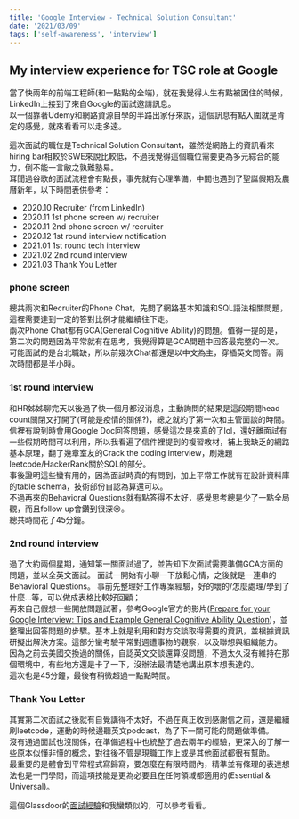 ```yaml
---
title: 'Google Interview - Technical Solution Consultant'
date: '2021/03/09'
tags: ['self-awareness', 'interview']
---
```


## My interview experience for TSC role at Google  
當了快兩年的前端工程師(和一點點的全端)，就在我覺得人生有點被困住的時候，LinkedIn上接到了來自Google的面試邀請訊息。  
以一個靠著Udemy和網路資源自學的半路出家仔來說，這個訊息有點入圍就是肯定的感覺，就來看看可以走多遠。

這次面試的職位是Technical Solution Consultant，雖然從網路上的資訊看來hiring bar相較於SWE來說比較低，不過我覺得這個職位需要更為多元綜合的能力，倒不能一言敝之孰難塾易。  
耳聞過谷歌的面試流程會有點長，事先就有心理準備，中間也遇到了聖誕假期及農曆新年，以下時間表供參考：
- 2020.10 Recruiter (from LinkedIn)
- 2020.11 1st phone screen w/ recruiter
- 2020.11 2nd phone screen w/ recruiter
- 2020.12 1st round interview notification
- 2021.01 1st round tech interview
- 2021.02 2nd round interview
- 2021.03 Thank You Letter

### phone screen
總共兩次和Recruiter的Phone Chat，先問了網路基本知識和SQL語法相關問題，這裡需要達到一定的答對比例才能繼續往下走。  
兩次Phone Chat都有GCA(General Cognitive Ability)的問題。值得一提的是，第二次的問題因為平常就有在思考，我覺得算是GCA問題中回答最完整的一次。  
可能面試的是台北職缺，所以前幾次Chat都還是以中文為主，穿插英文問答。兩次時間都是半小時。

### 1st round interview
和HR姊姊聊完天以後過了快一個月都沒消息，主動詢問的結果是這段期間head count關閉又打開了(可能是疫情的關係?)，總之就約了第一次和主管面談的時間。  
信裡有說到時會用Google Doc回答問題，感覺這次是來真的了lol，還好離面試有一些假期時間可以利用，所以我看遍了信件裡提到的複習教材，補上我缺乏的網路基本原理，翻了幾章室友的Crack the coding interview，刷幾題leetcode/HackerRank關於SQL的部分。  
事後證明這些蠻有用的，因為面試時真的有問到，加上平常工作就有在設計資料庫的table schema，技術部份自認為算還可以。  
不過再來的Behavioral Questions就有點答得不太好，感覺思考總是少了一點全局觀，而且follow up會鑽到很深😢。  
總共時間花了45分鐘。

### 2nd round interview
過了大約兩個星期，通知第一關面試過了，並告知下次面試需要準備GCA方面的問題，並以全英文面試。
面試一開始有小聊一下放鬆心情，之後就是一連串的Behavioral Questions。
事前先整理好工作專案經驗，好的壞的/怎麼處理/學到了什麼...等，可以做成表格比較好回顧；  
再來自己假想一些開放問題試著，參考Google官方的影片([Prepare for your Google Interview: Tips and Example General Cognitive Ability Question](https://www.youtube.com/watch?v=eIMR82oO2Dc))，並整理出回答問題的步驟。基本上就是利用和對方交談取得需要的資訊，並根據資訊研擬出解決方案。這部分蠻考驗平常對週遭事物的觀察，以及聯想與組織能力。  
因為之前去美國交換過的關係，自認英文交談還算沒問題，不過太久沒有維持在那個環境中，有些地方還是卡了一下，沒辦法最清楚地講出原本想表達的。  
這次也是45分鐘，最後有稍微超過一點點時間。

### Thank You Letter
其實第二次面試之後就有自覺講得不太好，不過在真正收到感謝信之前，還是繼續刷leetcode，運動的時候邊聽英文podcast，為了下一關可能的問題做準備。  
沒有通過面試也沒關係，在準備過程中也統整了過去兩年的經驗，更深入的了解一些原本似懂非懂的概念，對往後不管是現職工作上或是其他面試都很有幫助。  
最重要的是體會到平常程式寫歸寫，要怎麼在有限時間內，精準並有條理的表達想法也是一門學問，而這項技能是更為必要且在任何領域都適用的(Essential & Universal)。

這個Glassdoor的[面試經驗](https://www.glassdoor.com/Interview/Google-Interview-RVW34132934.htm)和我蠻類似的，可以參考看看。